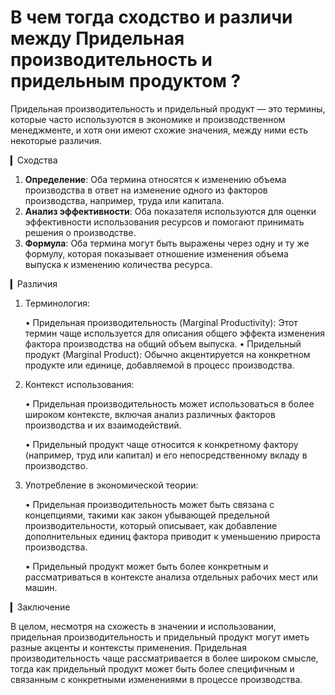# В чем тогда сходство и различи между Придельная производительность и придельным продуктом ?

Придельная производительность и придельный продукт — это термины, которые часто используются в экономике и производственном менеджменте, и хотя они имеют схожие значения, между ними есть некоторые различия.

▎Сходства

1. **Определение**: Оба термина относятся к изменению объема производства в ответ на изменение одного из факторов производства, например, труда или капитала.
2. **Анализ эффективности**: Оба показателя используются для оценки эффективности использования ресурсов и помогают принимать решения о производстве.
3. **Формула**: Оба термина могут быть выражены через одну и ту же формулу, которая показывает отношение изменения объема выпуска к изменению количества ресурса.

▎Различия

1. Терминология:

   • Придельная производительность (Marginal Productivity): Этот термин чаще используется для описания общего эффекта изменения фактора производства на общий объем выпуска.
   • Придельный продукт (Marginal Product): Обычно акцентируется на конкретном продукте или единице, добавляемой в процесс производства.

2. Контекст использования:

   • Придельная производительность может использоваться в более широком контексте, включая анализ различных факторов производства и их взаимодействий.

   • Придельный продукт чаще относится к конкретному фактору (например, труд или капитал) и его непосредственному вкладу в производство.

3. Употребление в экономической теории:

   • Придельная производительность может быть связана с концепциями, такими как закон убывающей предельной производительности, который описывает, как добавление дополнительных единиц фактора приводит к уменьшению прироста производства.

   • Придельный продукт может быть более конкретным и рассматриваться в контексте анализа отдельных рабочих мест или машин.

▎Заключение

В целом, несмотря на схожесть в значении и использовании, придельная производительность и придельный продукт могут иметь разные акценты и контексты применения. Придельная производительность чаще рассматривается в более широком смысле, тогда как придельный продукт может быть более специфичным и связанным с конкретными изменениями в процессе производства.